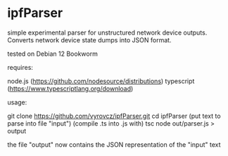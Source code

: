 # ipfParser

simple experimental parser for unstructured network device outputs.
Converts network device state dumps into JSON format.

tested on Debian 12 Bookworm

requires:

node.js (https://github.com/nodesource/distributions)
typescript (https://www.typescriptlang.org/download)

usage:

git clone https://github.com/vyrovcz/ipfParser.git
cd ipfParser
(put text to parse into file "input")
(compile .ts into .js with)
tsc
node out/parser.js > output

the file "output" now contains the JSON representation of the "input" text

